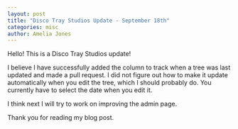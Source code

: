 ```yaml
---
layout: post
title: "Disco Tray Studios Update - September 18th"
categories: misc
author: Amelia Jones
---
```


Hello! This is a Disco Tray Studios update!

I believe I have successfully added the column to track when a tree was last updated and made a pull request. I did not figure out how to make it update automatically when you edit the tree, which I should probably do. You currently have to select the date when you edit it.

I think next I will try to work on improving the admin page.

Thank you for reading my blog post.

